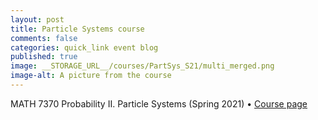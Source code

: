 ```yaml
---
layout: post
title: Particle Systems course
comments: false
categories: quick_link event blog
published: true
image: __STORAGE_URL__/courses/PartSys_S21/multi_merged.png
image-alt: A picture from the course
---
```


<div>MATH 7370 Probability II. Particle Systems (Spring 2021) &bull; <a href="https://publish.obsidian.md/particle-systems/">Course page</a></div>
